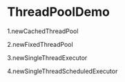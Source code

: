 # ThreadPoolDemo

1.newCachedThreadPool

2.newFixedThreadPool

3.newSingleThreadExecutor

4.newSingleThreadScheduledExecutor
